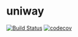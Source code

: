 # uniway

[![Build Status](https://travis-ci.org/unicok/uniway.svg?branch=master)](https://travis-ci.org/unicok/uniway)
[![codecov](https://codecov.io/gh/unicok/uniway/branch/master/graph/badge.svg)](https://codecov.io/gh/unicok/uniway)